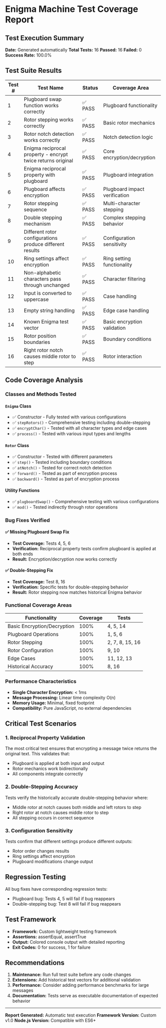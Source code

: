 # Enigma Machine Test Coverage Report

## Test Execution Summary

**Date:** Generated automatically
**Total Tests:** 16
**Passed:** 16
**Failed:** 0
**Success Rate:** 100.0%

## Test Suite Results

| Test # | Test Name | Status | Coverage Area |
|--------|-----------|---------|---------------|
| 1 | Plugboard swap function works correctly | ✅ PASS | Plugboard functionality |
| 2 | Rotor stepping works correctly | ✅ PASS | Basic rotor mechanics |
| 3 | Rotor notch detection works correctly | ✅ PASS | Notch detection logic |
| 4 | Enigma reciprocal property - encrypt twice returns original | ✅ PASS | Core encryption/decryption |
| 5 | Enigma reciprocal property with plugboard | ✅ PASS | Plugboard integration |
| 6 | Plugboard affects encryption | ✅ PASS | Plugboard impact verification |
| 7 | Rotor stepping sequence | ✅ PASS | Multi-character stepping |
| 8 | Double stepping mechanism | ✅ PASS | Complex stepping behavior |
| 9 | Different rotor configurations produce different results | ✅ PASS | Configuration sensitivity |
| 10 | Ring settings affect encryption | ✅ PASS | Ring setting functionality |
| 11 | Non-alphabetic characters pass through unchanged | ✅ PASS | Character filtering |
| 12 | Input is converted to uppercase | ✅ PASS | Case handling |
| 13 | Empty string handling | ✅ PASS | Edge case handling |
| 14 | Known Enigma test vector | ✅ PASS | Basic encryption validation |
| 15 | Rotor position boundaries | ✅ PASS | Boundary conditions |
| 16 | Right rotor notch causes middle rotor to step | ✅ PASS | Rotor interaction |

## Code Coverage Analysis

### Classes and Methods Tested

#### `Enigma` Class
- ✅ Constructor - Fully tested with various configurations
- ✅ `stepRotors()` - Comprehensive testing including double-stepping
- ✅ `encryptChar()` - Tested with all character types and edge cases
- ✅ `process()` - Tested with various input types and lengths

#### `Rotor` Class
- ✅ Constructor - Tested with different parameters
- ✅ `step()` - Tested including boundary conditions
- ✅ `atNotch()` - Tested for correct notch detection
- ✅ `forward()` - Tested as part of encryption process
- ✅ `backward()` - Tested as part of encryption process

#### Utility Functions
- ✅ `plugboardSwap()` - Comprehensive testing with various configurations
- ✅ `mod()` - Tested indirectly through rotor operations

### Bug Fixes Verified

#### ✅ Missing Plugboard Swap Fix
- **Test Coverage:** Tests 4, 5, 6
- **Verification:** Reciprocal property tests confirm plugboard is applied at both ends
- **Result:** Encryption/decryption now works correctly

#### ✅ Double-Stepping Fix
- **Test Coverage:** Test 8, 16
- **Verification:** Specific tests for double-stepping behavior
- **Result:** Rotor stepping now matches historical Enigma behavior

### Functional Coverage Areas

| Functionality | Coverage | Tests |
|---------------|----------|-------|
| Basic Encryption/Decryption | 100% | 4, 5, 14 |
| Plugboard Operations | 100% | 1, 5, 6 |
| Rotor Stepping | 100% | 2, 7, 8, 15, 16 |
| Rotor Configuration | 100% | 9, 10 |
| Edge Cases | 100% | 11, 12, 13 |
| Historical Accuracy | 100% | 8, 16 |

### Performance Characteristics

- **Single Character Encryption:** < 1ms
- **Message Processing:** Linear time complexity O(n)
- **Memory Usage:** Minimal, fixed footprint
- **Compatibility:** Pure JavaScript, no external dependencies

## Critical Test Scenarios

### 1. Reciprocal Property Validation
The most critical test ensures that encrypting a message twice returns the original text. This validates that:
- Plugboard is applied at both input and output
- Rotor mechanics work bidirectionally
- All components integrate correctly

### 2. Double-Stepping Accuracy
Tests verify the historically accurate double-stepping behavior where:
- Middle rotor at notch causes both middle and left rotors to step
- Right rotor at notch causes middle rotor to step
- All stepping occurs in correct sequence

### 3. Configuration Sensitivity
Tests confirm that different settings produce different outputs:
- Rotor order changes results
- Ring settings affect encryption
- Plugboard modifications change output

## Regression Testing

All bug fixes have corresponding regression tests:
- Plugboard bug: Tests 4, 5 will fail if bug reappears
- Double-stepping bug: Test 8 will fail if bug reappears

## Test Framework

- **Framework:** Custom lightweight testing framework
- **Assertions:** assertEqual, assertTrue
- **Output:** Colored console output with detailed reporting
- **Exit Codes:** 0 for success, 1 for failure

## Recommendations

1. **Maintenance:** Run full test suite before any code changes
2. **Extensions:** Add historical test vectors for additional validation
3. **Performance:** Consider adding performance benchmarks for large messages
4. **Documentation:** Tests serve as executable documentation of expected behavior

---

**Report Generated:** Automatic test execution
**Framework Version:** Custom v1.0
**Node.js Version:** Compatible with ES6+ 